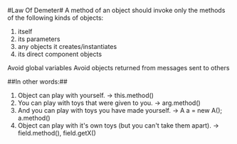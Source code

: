 #Law Of Demeter#
A method of an object should invoke only the methods of the following kinds of objects:

1.	itself	
2.	its parameters	
3.	any objects it creates/instantiates
4.	its direct component objects 

Avoid global variables
Avoid objects returned from messages sent to others

##In other words:##

1.	Object can play with yourself. -> this.method()
2.	You can play with toys that were given to you. -> arg.method()
3.	And you can play with toys you have made yourself. -> A a = new A(); a.method()
4.	Object can play with it's own toys (but you can't take them apart). -> field.method(), field.getX()


